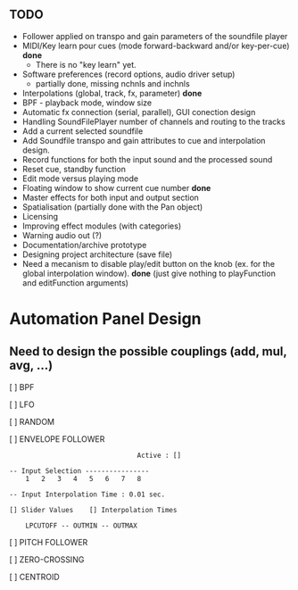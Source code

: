 TODO
----

- Follower applied on transpo and gain parameters of the soundfile player
- MIDI/Key learn pour cues (mode forward-backward and/or key-per-cue) **done**
    - There is no "key learn" yet.
- Software preferences (record options, audio driver setup) 
    - partially done, missing nchnls and inchnls
- Interpolations (global, track, fx, parameter) **done**
- BPF - playback mode, window size
- Automatic fx connection (serial, parallel), GUI conection design
- Handling SoundFilePlayer number of channels and routing to the tracks 
- Add a current selected soundfile
- Add Soundfile transpo and gain attributes to cue and interpolation design.
- Record functions for both the input sound and the processed sound
- Reset cue, standby function
- Edit mode versus playing mode
- Floating window to show current cue number **done**
- Master effects for both input and output section
- Spatialisation (partially done with the Pan object)
- Licensing
- Improving effect modules (with categories)
- Warning audio out (?)
- Documentation/archive prototype
- Designing project architecture (save file)
- Need a mecanism to disable play/edit button on the knob (ex. for the global 
interpolation window). **done** (just give nothing to playFunction and editFunction arguments)

Automation Panel Design
=======================
Need to design the possible couplings (add, mul, avg, ...)
---------------------------------------------------------------
[ ] BPF

[ ] LFO

[ ] RANDOM

[ ] ENVELOPE FOLLOWER

                                    Active : []
                    
    -- Input Selection ----------------
        1   2   3   4   5   6   7   8
        
    -- Input Interpolation Time : 0.01 sec.
        
    [] Slider Values    [] Interpolation Times

        LPCUTOFF -- OUTMIN -- OUTMAX
    
[ ] PITCH FOLLOWER

[ ] ZERO-CROSSING

[ ] CENTROID

